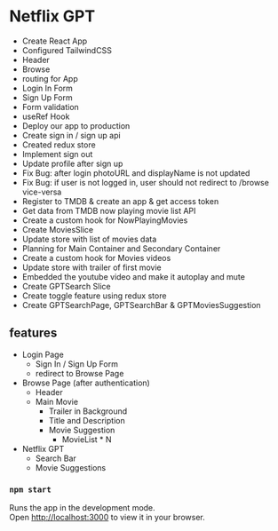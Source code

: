 

# Netflix GPT
 - Create React App
 - Configured TailwindCSS
 - Header
 - Browse
 - routing for App
 - Login In Form
 - Sign Up Form
 - Form validation
 - useRef Hook
 - Deploy our app to production
 - Create sign in / sign up api
 - Created redux store
 - Implement sign out
 - Update profile after sign up
 - Fix Bug: after login photoURL and displayName is not updated
 - Fix Bug: if user is not logged in, user should not redirect to /browse vice-versa
 - Register to TMDB & create an app & get access token
 - Get data from TMDB now playing movie list API
 - Create a custom hook for NowPlayingMovies
 - Create MoviesSlice
 - Update store with list of movies data
 - Planning for Main Container and Secondary Container
 - Create a custom hook for Movies videos
 - Update store with trailer of first movie
 - Embedded the youtube video and make it autoplay and mute
 - Create GPTSearch Slice
 - Create toggle feature using redux store
 - Create GPTSearchPage, GPTSearchBar & GPTMoviesSuggestion
 
## features
- Login Page
    - Sign In / Sign Up Form
    - redirect to Browse Page
- Browse Page (after authentication)
    - Header
    - Main Movie
        - Trailer in Background
        - Title and Description
        - Movie Suggestion
            - MovieList * N
- Netflix GPT
    - Search Bar
    - Movie Suggestions


### `npm start`

Runs the app in the development mode.\
Open [http://localhost:3000](http://localhost:3000) to view it in your browser.

